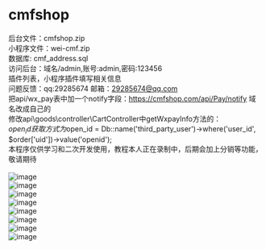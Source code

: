 # cmfshop
后台文件：cmfshop.zip
<br>小程序文件：wei-cmf.zip
<br>数据库: cmf_address.sql
<br>访问后台：域名/admin,账号:admin,密码:123456
<br>插件列表，小程序插件填写相关信息
<br>问题反馈：qq:29285674 邮箱：29285674@qq.com
<br> 把api/wx_pay表中加一个notify字段：https://cmfshop.com/api/Pay/notify 域名改成自己的
<br> 修改api\goods\controller\CartController中getWxpayInfo方法的：
<br> $open_id获取方式为$open_id = Db::name('third_party_user')->where('user_id', $order['uid'])->value('openid');
<br>本程序仅供学习和二次开发使用，教程本人正在录制中，后期会加上分销等功能，敬请期待
<br>
<br>![image](http://wx4.sinaimg.cn/mw690/0060lm7Tly1fw3bb82rbdj30cc0kl0u6.jpg)
<br>![image](http://wx1.sinaimg.cn/mw690/0060lm7Tly1fw3bc2c9tfj30bg0ju406.jpg)
<br>![image](http://wx4.sinaimg.cn/mw690/0060lm7Tly1fw3bcf9wq5j30bp0k6wfr.jpg)
<br>![image](http://wx3.sinaimg.cn/mw690/0060lm7Tly1fw3bbs42ioj30b90jracz.jpg)
<br>![image](http://wx3.sinaimg.cn/mw690/0060lm7Tly1fw3bctna4gj30cn0c4dgn.jpg)
<br>![image](http://wx3.sinaimg.cn/mw690/0060lm7Tly1fw3bf7736vj31gs0dtabb.jpg)
<br>![image](http://wx1.sinaimg.cn/mw690/0060lm7Tly1fw3bg2j670j31h507sdgd.jpg)
<br>![image](http://wx2.sinaimg.cn/mw690/0060lm7Tly1fw3bg5s6slj30wg0bgglu.jpg)
